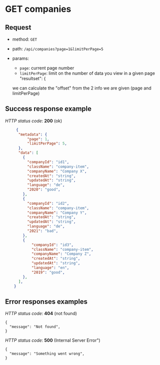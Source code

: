 # GET companies

## Request

* method: `GET`
* path: `/api/companies?page=1&limitPerPage=5`
* params: 
    - `page`: current page number
    - `limitPerPage`: limit on the number of data you view in a given page
        "resultset": {

    we can calculate the "offset" from the 2 info we are given (page and limitPerPage)

## Success response example

*HTTP status code*: **200** (ok)

```json
     {
      "metadata": {
          "page": 1,
          "limitPerPage": 5,
      },
      "data": [
        {
          "companyId": "id1",
          "className": "company-item",
          "companyName": "Company X",
          "createdAt": "string",
          "updatedAt": "string",
          "language": "de",
          "2020": "good",
        },
        {
          "companyId": "id2",
          "className": "company-item",
          "companyName": "Company Y",
          "createdAt": "string",
          "updatedAt": "string",
          "language": "de",
          "2021": "bad",
        },
        {
            "companyId": "id3",
            "className": "company-item",
            "companyName": "Company Z",
            "createdAt": "string",
            "updatedAt": "string",
            "language": "en",
            "2019": "good",
        },
      ],
    }

```


## Error responses examples

*HTTP status code*: **404** (not found)

    {
      "message": "Not found",
    }

*HTTP status code*: **500** (Internal Server Error")

    {
      "message": "Something went wrong",
    }